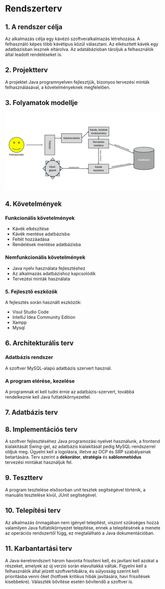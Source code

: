 # Rendszerterv
## 1. A rendszer célja

Az alkalmazás célja egy kávézó szoftveralkalmazás létrehozása. A felhasználó képes több kávétípus közül választani. Az elkészített kávék egy adatbázisban lesznek eltárolva. Az adatábázisban tároljuk a felhasználók által leadott rendeléseket is.

## 2. Projektterv

A projektet Java programnyelven fejlesztjük, bizonyos tervezési minták felhasználásával, a követelményeknek megfelelően.

## 3. Folyamatok modellje

![Folyamatábra](./imgs/folyamatabra.png)

## 4. Követelmények

### Funkcionális követelmények

- Kávék elkészítése
- Kávék mentése adatbázisba
- Feltét hozzáadása
- Rendelések mentése adatbázisba
 
### Nemfunkcionális követelmények

- Java nyelv használata fejlesztéshez
- Az alkalmazás adatbázishoz kapcsolódik
- Tervezési minták használata

### 5. Fejlesztő eszközök

A fejlesztés során használt eszközök:
- Visul Studio Code
- IntelliJ Idea Community Edition
- Xampp
- Mysql

## 6. Architekturális terv

### Adatbázis rendszer

A szoftver MySQL-alapú adatbázis szervert használ.

### A program elérése, kezelése

A programnak el kell tudni érnie az adatbázis-szervert, továbbá rendelkeznie kell Java futtatókörnyezettel.

## 7. Adatbázis terv

## 8. Implementációs terv

A szoftver fejlesztéséhez Java programozási nyelvet használunk, a frontend kialakítását Swing-gel, az adatbázis kialakítását pedig MySQL-rendszerrel oldjuk meg. Ügyelni kell a logolásra, illetve az OCP és SRP szabályainak betartására. Terv szerint a **dekorátor**, **stratégia** és **sablonmetódus** tervezési mintákat használjuk fel.

## 9. Tesztterv

A program tesztelése elsősorban unit tesztek segítségével történik, a manuális tesztelése kívül, JUnit segítségével.

## 10. Telepítési terv

Az alkalmazás önmagában nem igényel telepítést, viszont szükséges hozzá valamilyen Java futtatókörnyezet telepítése, ennek a telepítésének a menete az operációs rendszertől függ, ez megtalálható a Java dokumentációban.


## 11. Karbantartási terv

A Java-keretrendszert három havonta frissíteni kell, és javítani kell azokat a részeket, amelyek az új verzió során elavultakká váltak. Figyelni kell a felhasználók által jelzett szoftverhibákra, és súlyosság szerint kell prioritásba venni őket (hotfixek kritikus hibák javítására, havi frissítések kisebbekre). Választék bővítése esetén bővítendő a szoftver is.